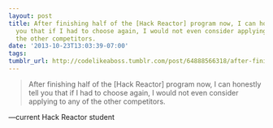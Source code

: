 ```yaml
---
layout: post
title: After finishing half of the [Hack Reactor] program now, I can honestly tell
  you that if I had to choose again, I would not even consider applying to any of
  the other competitors.
date: '2013-10-23T13:03:39-07:00'
tags:
tumblr_url: http://codelikeaboss.tumblr.com/post/64888566318/after-finishing-half-of-the-hack-reactor-program
---
```

> After finishing half of the [Hack Reactor] program now, I can honestly tell you that if I had to choose again, I would not even consider applying to any of the other competitors.

—current Hack Reactor student
